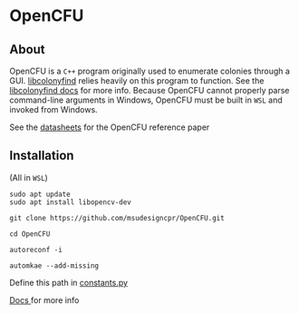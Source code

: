 # OpenCFU

## About
OpenCFU is a `C++` program originally used to enumerate colonies through a GUI. 
[libcolonyfind](https://github.com/msudesigncpr/libcolonyfind/tree/main) relies heavily on this program to function. See the [libcolonyfind docs](https://msudesigncpr.github.io/libcolonyfind/libcolonyfind/colony_finder.html) for more info. 
Because OpenCFU cannot properly parse command-line arguments in Windows, OpenCFU must be 
built in `WSL` and invoked from Windows. 

See the [datasheets](https://github.com/msudesigncpr/datasheets/tree/tonic) for the OpenCFU reference paper
## Installation
(All in `WSL`)

```
sudo apt update
sudo apt install libopencv-dev
```
```
git clone https://github.com/msudesigncpr/OpenCFU.git
```
```
cd OpenCFU
```
```
autoreconf -i
```
```
automkae --add-missing
```

Define this path in [constants.py](https://github.com/msudesigncpr/libcolonyfind/blob/main/src/libcolonyfind/constants.py)


[Docs ](https://msudesigncpr.github.io/libcolonyfind/libcolonyfind/constants.html)for more info
